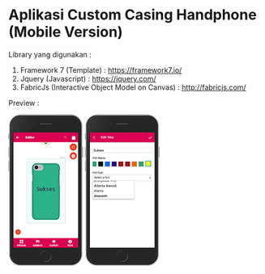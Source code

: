 # Aplikasi Custom Casing Handphone (Mobile Version)

Library yang digunakan :
1. Framework 7 (Template) : https://framework7.io/
2. Jquery (Javascript) : https://jquery.com/
3. FabricJs (Interactive Object Model on Canvas) : http://fabricjs.com/

Preview : 

![alt text](https://github.com/rendyfahmiroza/aplikasi-custom-casing-handphone/blob/master/localhost_customs_case_(iPhone%206_7_8).png?raw=true)
![alt text](https://github.com/rendyfahmiroza/aplikasi-custom-casing-handphone/blob/master/localhost_customs_case_(iPhone%206_7_8)-2.png?raw=true)
